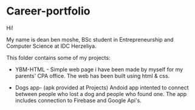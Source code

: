 # Career-portfolio

Hi!

My name is dean ben moshe, BSc student in Entrepreneurship and Computer Science at IDC Herzeliya.

This folder contains some of my projects:

* YBM-HTML -
Simple web page i have been made by myself for my parents' CPA office.
The web has been built using html & css.

* Dogs app- (apk provided at Projects)
Andoid app intented to connect between people who lost a dog and people who found one.
The app includes connection to Firebase and Google Api's.

